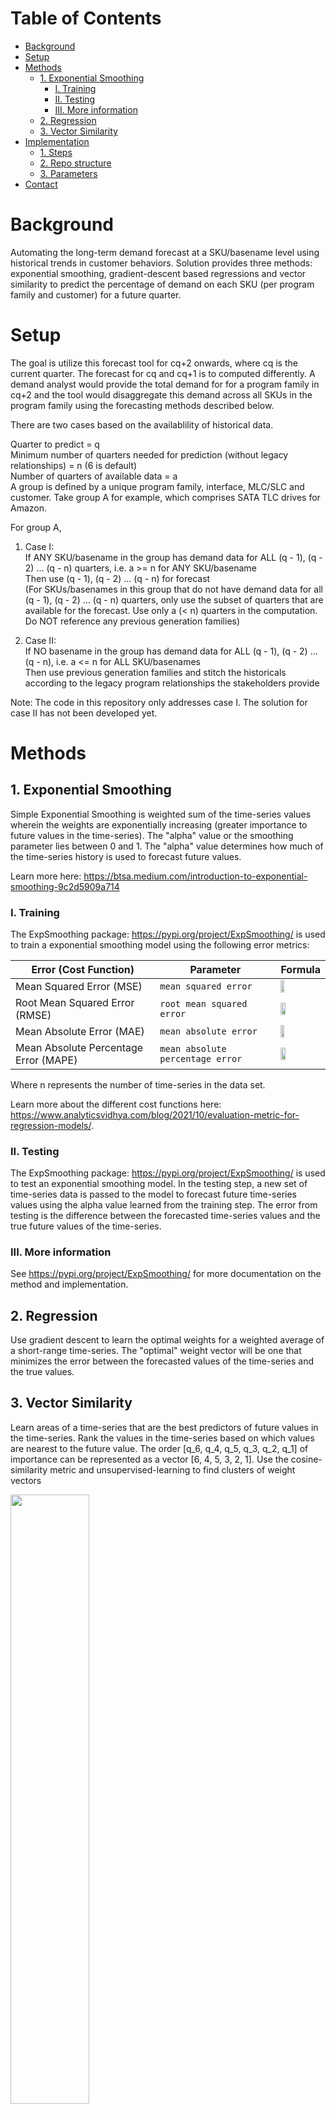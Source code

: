 # Table of Contents

- [Background](#background)
- [Setup](#setup)
- [Methods](#methods)
  * [1. Exponential Smoothing](#1-exponential-smoothing)
    + [I. Training](#i-training)
    + [II. Testing](#ii-testing)
    + [III. More information](#iii-more-information)
  * [2. Regression](#2-regression--exploratory-)
  * [3. Vector Similarity](#3-vector-similarity--exploratory-)
- [Implementation](#implementation)
  * [1. Steps](#steps)
  * [2. Repo structure](#repo-structure)
  * [3. Parameters](#parameters)
- [Contact](#contact)

# Background
Automating the long-term demand forecast at a SKU/basename level using historical trends in customer behaviors. Solution provides three methods: exponential smoothing, gradient-descent based regressions and vector similarity to predict the percentage of demand on each SKU (per program family and customer) for a future quarter.  

# Setup
The goal is utilize this forecast tool for cq+2 onwards, where cq is the current quarter. The forecast for cq and cq+1 is to computed differently. A demand analyst would provide the total demand for for a program family in cq+2 and the tool would disaggregate this demand across all SKUs in the program family using the forecasting methods described below.

There are two cases based on the availablility of historical data.

Quarter to predict = q<br>
Minimum number of quarters needed for prediction (without legacy relationships) = n (6 is default)<br>
Number of quarters of available data = a<br>
A group is defined by a unique program family, interface, MLC/SLC and customer. Take group A for example, which comprises SATA TLC drives for Amazon.<br> 
  
For group A,<br>

1. Case I:<br>
If ANY SKU/basename in the group has demand data for ALL (q - 1), (q - 2) … (q - n) quarters, i.e. a >= n for ANY SKU/basename<br>
Then use (q - 1), (q - 2) … (q - n) for forecast<br>
(For SKUs/basenames in this group that do not have demand data for all (q - 1), (q - 2) … (q - n) quarters, only use the subset of quarters that are available for the forecast. Use only a (< n) quarters in the computation. Do NOT reference any previous generation families)<br>

3. Case II:<br>
If NO basename in the group has demand data for ALL (q - 1), (q - 2) … (q - n), i.e. a <= n for ALL SKU/basenames<br>
Then use previous generation families and stitch the historicals according to the legacy program relationships the stakeholders provide<br>

Note: The code in this repository only addresses case I. The solution for case II has not been developed yet.

# Methods 

## 1. Exponential Smoothing 

Simple Exponential Smoothing is weighted sum of the time-series values wherein the weights are exponentially increasing (greater importance to future values in the time-series). The "alpha" value or the smoothing parameter lies between 0 and 1. The "alpha" value determines how much of the time-series history is used to forecast future values.

Learn more here: https://btsa.medium.com/introduction-to-exponential-smoothing-9c2d5909a714

### I. Training

The ExpSmoothing package: https://pypi.org/project/ExpSmoothing/ is used to train a exponential smoothing model using the following error metrics: 

| Error (Cost Function) | Parameter | Formula |
| ------------ | ------------------- | --------- |
| Mean Squared Error (MSE) |  ```mean squared error```  | <img src = "https://github.com/akomarla/ExpSmoothing/assets/124313756/a58bc3d7-6661-4995-825d-b031bd62016a" width = "30%" height = "30%"> <tr></tr> |
| Root Mean Squared Error (RMSE) |  ```root mean squared error```  | <img src = "https://github.com/akomarla/ExpSmoothing/assets/124313756/13106816-f256-4e74-ad06-b20470cc6f74" width = "35%" height = "35%"> <tr></tr> |
| Mean Absolute Error (MAE) |  ```mean absolute error```  | <img src = "https://github.com/akomarla/ExpSmoothing/assets/124313756/a5821e63-0020-4fa2-aea7-993ba6c6babe" width = "30%" height = "30%"> <tr></tr> |
| Mean Absolute Percentage Error (MAPE) |  ```mean absolute percentage error```  | <img src = "https://github.com/akomarla/ExpSmoothing/assets/124313756/4825f7e2-f0c6-4396-b27f-2333542f2d84" width = "35%" height = "35%"> <tr></tr> |

Where n represents the number of time-series in the data set. 

Learn more about the different cost functions here: https://www.analyticsvidhya.com/blog/2021/10/evaluation-metric-for-regression-models/. 

### II. Testing

The ExpSmoothing package: https://pypi.org/project/ExpSmoothing/ is used to test an exponential smoothing model. In the testing step, a new set of time-series data is passed to the model to forecast future time-series values using the alpha value learned from the training step. The error from testing is the difference between the forecasted time-series values and the true future values of the time-series. 

### III. More information

See https://pypi.org/project/ExpSmoothing/ for more documentation on the method and implementation.

## 2. Regression

Use gradient descent to learn the optimal weights for a weighted average of a short-range time-series. The "optimal" weight vector will be one that minimizes the error between the forecasted values of the time-series and the true values. 

## 3. Vector Similarity 

Learn areas of a time-series that are the best predictors of future values in the time-series. Rank the values in the time-series based on which values are nearest to the future value. The order [q_6, q_4, q_5, q_3, q_2, q_1] of importance can be represented as a vector [6, 4, 5, 3, 2, 1]. Use the cosine-similarity metric and unsupervised-learning to find clusters of weight vectors

<img src = "https://github.com/akomarla/automate_drive_demand_dissag/assets/124313756/f503a413-6a4f-4bc6-a736-d4f1f382385b"  width = "50%" height = "50%">

# Implementation 

The implementation is focused on the exponential smoothing method. For each SKU, a time-series of historical demand is extracted from the DMT database. The model then generates a forecast for each of these time-series in % form. The demand analyst provides the total demand forecast for a program family. The forecasted %s are applied and a final demand forecast value is generated for each SKU. 

## 1. Steps 

1. Read the data and apply transformations to generate time-series for each SKU's demand
2. Replace all negative demand values with 0 (this modification is not an optional parameter)
3. Set a target quarter to forecast, ex: 'Q1 2024'
4. Set a number for the historical quarters to be used in the calculation, ex: 6
5. Set a error type to train the model, ex: 'mean absolute percentage error'
6. Train the exponential smoothing model. By default, the model trains on (tq - 1), where tq is the target quarter
7. Execute the model on a new set of training data

## 2. Repo structure

```bash
├── code
│   ├── exp_smoothing
│   │   ├── singleft.py
│   │   ├── multft.py
│   │   ├── sec_ord.py
│   │   ├── config.py
│   ├── functions.py
│   ├── data_extraction.py
├── data
│   ├── output.xlsx
```

`singleft.py`: Produces a forecast for a single quarter in the future horizon, say 'Q2 2024'<br>
`multft.py`: Produces a forecast for multiple quarters in the future horizon, say 'Q1 2024', 'Q2 2024', 'Q3 2024', 'Q4 2024'<br>
`config.py`: Specify the quarters to forecast, database details, path to write the results<br>
`sec_ord.py`: Examining second order relationships across SKUs within a program family (ex: an increasing demand in high density SKUs in the ADPRRR family) <br>

## 3. Parameters 

For the config.py file:

| Data Type | Parameter |             Short Description                | Default Value |
| :--- | :--- | :----------------------------------------- | :--- |
| `str` | `q` | Target quarter to forecast | '2023Q3' |
| `int` | `ft_range` | Number of quarters to be used in the forecast computation | 6 |
| `str` | `train_error_type` | Error metric to use to train the model  | 'mean absolute percentage error' |
| `str` | `raw_demand_command` | Command to read raw demand data from the DMT database | null |
| `str` | `products_command` | Command to read the products data from the DMT database  | null |
| `str` | `server_name` | Server for DMT data | null |
| `str` | `database_name` | Database for DMT data  | 'demand' |
| `boolean` | `excel_output` | Specify whether to write the output to an Excel file or not  | True |
| `str` | `write_file_path` | Path where forecast outputs are written | null |

For the ExpSmoothing model and specifically the train() function:

| Data Type | Parameter |             Short Description                | Default Value |
| :--- | :--- | :----------------------------------------- | :--- |
| `list` | `train_data` | Time-series data to train the model | None |
| `list` | `train_true_values` | True future values of the training data | None |
| `str` | `error` | Error metric to use to train the model  | 'mean absolute percentage error' |
| `int` | `num_gen` | Number of future values in the time-series to generate | 1 |
| `boolean` | `remove_outliers` | Remove outliers in the time-series to train the model  | False |
| `str` | `how` | Specify whether to remove outliers using the IQR method: 'iqr' or just percentiles: 'percentile' | 'percentile' |
| `boolean` | `non_neg` | Remove negative values in the time-series to train the model  | False |
| `boolean` | `non_zero` | Remove zero values in the time-series to train the model  | False |

# Contact 
Contact Aparna Komarla (aparna.komarla@solidigm.com) with any questions!

